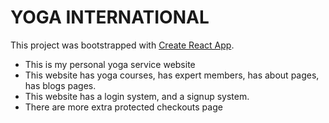# YOGA INTERNATIONAL

This project was bootstrapped with [Create React App](https://github.com/facebook/create-react-app).

- This is my personal yoga service website
- This website has yoga courses, has expert members, has about pages, has blogs pages.
- This website has a login system, and a signup system.
- There are more extra protected checkouts page